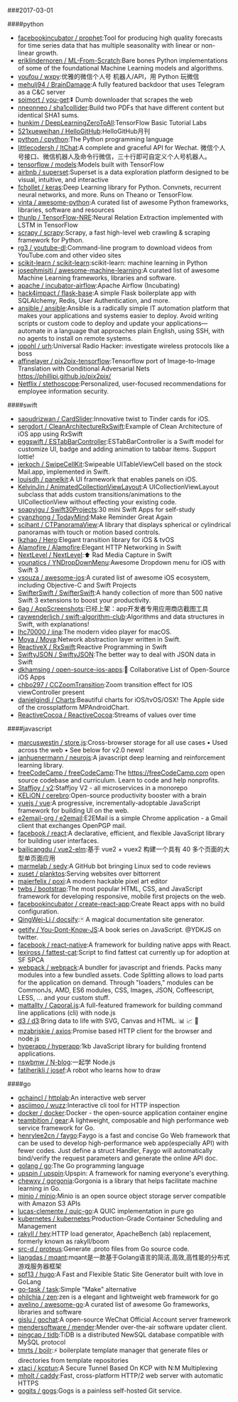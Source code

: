 ###2017-03-01

####python
* [facebookincubator / prophet](https://github.com/facebookincubator/prophet):Tool for producing high quality forecasts for time series data that has multiple seasonality with linear or non-linear growth.
* [eriklindernoren / ML-From-Scratch](https://github.com/eriklindernoren/ML-From-Scratch):Bare bones Python implementations of some of the foundational Machine Learning models and algorithms.
* [youfou / wxpy](https://github.com/youfou/wxpy):优雅的微信个人号 机器人/API，用 Python 玩微信
* [mehulj94 / BrainDamage](https://github.com/mehulj94/BrainDamage):A fully featured backdoor that uses Telegram as a C&C server
* [soimort / you-get](https://github.com/soimort/you-get):⏬ Dumb downloader that scrapes the web
* [nneonneo / sha1collider](https://github.com/nneonneo/sha1collider):Build two PDFs that have different content but identical SHA1 sums.
* [hunkim / DeepLearningZeroToAll](https://github.com/hunkim/DeepLearningZeroToAll):TensorFlow Basic Tutorial Labs
* [521xueweihan / HelloGitHub](https://github.com/521xueweihan/HelloGitHub):HelloGitHub月刊
* [python / cpython](https://github.com/python/cpython):The Python programming language
* [littlecodersh / ItChat](https://github.com/littlecodersh/ItChat):A complete and graceful API for Wechat. 微信个人号接口、微信机器人及命令行微信，三十行即可自定义个人号机器人。
* [tensorflow / models](https://github.com/tensorflow/models):Models built with TensorFlow
* [airbnb / superset](https://github.com/airbnb/superset):Superset is a data exploration platform designed to be visual, intuitive, and interactive
* [fchollet / keras](https://github.com/fchollet/keras):Deep Learning library for Python. Convnets, recurrent neural networks, and more. Runs on Theano or TensorFlow.
* [vinta / awesome-python](https://github.com/vinta/awesome-python):A curated list of awesome Python frameworks, libraries, software and resources
* [thunlp / TensorFlow-NRE](https://github.com/thunlp/TensorFlow-NRE):Neural Relation Extraction implemented with LSTM in TensorFlow
* [scrapy / scrapy](https://github.com/scrapy/scrapy):Scrapy, a fast high-level web crawling & scraping framework for Python.
* [rg3 / youtube-dl](https://github.com/rg3/youtube-dl):Command-line program to download videos from YouTube.com and other video sites
* [scikit-learn / scikit-learn](https://github.com/scikit-learn/scikit-learn):scikit-learn: machine learning in Python
* [josephmisiti / awesome-machine-learning](https://github.com/josephmisiti/awesome-machine-learning):A curated list of awesome Machine Learning frameworks, libraries and software.
* [apache / incubator-airflow](https://github.com/apache/incubator-airflow):Apache Airflow (Incubating)
* [hack4impact / flask-base](https://github.com/hack4impact/flask-base):A simple Flask boilerplate app with SQLAlchemy, Redis, User Authentication, and more.
* [ansible / ansible](https://github.com/ansible/ansible):Ansible is a radically simple IT automation platform that makes your applications and systems easier to deploy. Avoid writing scripts or custom code to deploy and update your applications— automate in a language that approaches plain English, using SSH, with no agents to install on remote systems.
* [jopohl / urh](https://github.com/jopohl/urh):Universal Radio Hacker: investigate wireless protocols like a boss
* [affinelayer / pix2pix-tensorflow](https://github.com/affinelayer/pix2pix-tensorflow):Tensorflow port of Image-to-Image Translation with Conditional Adversarial Nets https://phillipi.github.io/pix2pix/
* [Netflix / stethoscope](https://github.com/Netflix/stethoscope):Personalized, user-focused recommendations for employee information security.

####swift
* [saoudrizwan / CardSlider](https://github.com/saoudrizwan/CardSlider):Innovative twist to Tinder cards for iOS.
* [sergdort / CleanArchitectureRxSwift](https://github.com/sergdort/CleanArchitectureRxSwift):Example of Clean Architecture of iOS app using RxSwift
* [eggswift / ESTabBarController](https://github.com/eggswift/ESTabBarController):ESTabBarController is a Swift model for customize UI, badge and adding animation to tabbar items. Support lottie!
* [jerkoch / SwipeCellKit](https://github.com/jerkoch/SwipeCellKit):Swipeable UITableViewCell based on the stock Mail.app, implemented in Swift.
* [louisdh / panelkit](https://github.com/louisdh/panelkit):A UI framework that enables panels on iOS.
* [KelvinJin / AnimatedCollectionViewLayout](https://github.com/KelvinJin/AnimatedCollectionViewLayout):A UICollectionViewLayout subclass that adds custom transitions/animations to the UICollectionView without effecting your existing code.
* [soapyigu / Swift30Projects](https://github.com/soapyigu/Swift30Projects):30 mini Swift Apps for self-study
* [cyanzhong / TodayMind](https://github.com/cyanzhong/TodayMind):Make Reminder Great Again
* [scihant / CTPanoramaView](https://github.com/scihant/CTPanoramaView):A library that displays spherical or cylindrical panoramas with touch or motion based controls.
* [lkzhao / Hero](https://github.com/lkzhao/Hero):Elegant transition library for iOS & tvOS
* [Alamofire / Alamofire](https://github.com/Alamofire/Alamofire):Elegant HTTP Networking in Swift
* [NextLevel / NextLevel](https://github.com/NextLevel/NextLevel):⬆️ Rad Media Capture in Swift
* [younatics / YNDropDownMenu](https://github.com/younatics/YNDropDownMenu):Awesome Dropdown menu for iOS with Swift 3
* [vsouza / awesome-ios](https://github.com/vsouza/awesome-ios):A curated list of awesome iOS ecosystem, including Objective-C and Swift Projects
* [SwifterSwift / SwifterSwift](https://github.com/SwifterSwift/SwifterSwift):A handy collection of more than 500 native Swift 3 extensions to boost your productivity.
* [6ag / AppScreenshots](https://github.com/6ag/AppScreenshots):已经上架：app开发者专用应用商店截图工具
* [raywenderlich / swift-algorithm-club](https://github.com/raywenderlich/swift-algorithm-club):Algorithms and data structures in Swift, with explanations!
* [lhc70000 / iina](https://github.com/lhc70000/iina):The modern video player for macOS.
* [Moya / Moya](https://github.com/Moya/Moya):Network abstraction layer written in Swift.
* [ReactiveX / RxSwift](https://github.com/ReactiveX/RxSwift):Reactive Programming in Swift
* [SwiftyJSON / SwiftyJSON](https://github.com/SwiftyJSON/SwiftyJSON):The better way to deal with JSON data in Swift
* [dkhamsing / open-source-ios-apps](https://github.com/dkhamsing/open-source-ios-apps):📱 Collaborative List of Open-Source iOS Apps
* [chbo297 / CCZoomTransition](https://github.com/chbo297/CCZoomTransition):Zoom transition effect for IOS viewController present
* [danielgindi / Charts](https://github.com/danielgindi/Charts):Beautiful charts for iOS/tvOS/OSX! The Apple side of the crossplatform MPAndroidChart.
* [ReactiveCocoa / ReactiveCocoa](https://github.com/ReactiveCocoa/ReactiveCocoa):Streams of values over time

####javascript
* [marcuswestin / store.js](https://github.com/marcuswestin/store.js):Cross-browser storage for all use cases • Used across the web • See below for v2.0 news!
* [janhuenermann / neurojs](https://github.com/janhuenermann/neurojs):A javascript deep learning and reinforcement learning library.
* [freeCodeCamp / freeCodeCamp](https://github.com/freeCodeCamp/freeCodeCamp):The https://freeCodeCamp.com open source codebase and curriculum. Learn to code and help nonprofits.
* [Staffjoy / v2](https://github.com/Staffjoy/v2):Staffjoy V2 - all microservices in a monorepo
* [KELiON / cerebro](https://github.com/KELiON/cerebro):Open-source productivity booster with a brain
* [vuejs / vue](https://github.com/vuejs/vue):A progressive, incrementally-adoptable JavaScript framework for building UI on the web.
* [e2email-org / e2email](https://github.com/e2email-org/e2email):E2EMail is a simple Chrome application - a Gmail client that exchanges OpenPGP mail.
* [facebook / react](https://github.com/facebook/react):A declarative, efficient, and flexible JavaScript library for building user interfaces.
* [bailicangdu / vue2-elm](https://github.com/bailicangdu/vue2-elm):基于 vue2 + vuex2 构建一个具有 40 多个页面的大型单页面应用
* [marmelab / sedy](https://github.com/marmelab/sedy):A GitHub bot bringing Linux sed to code reviews
* [xuset / planktos](https://github.com/xuset/planktos):Serving websites over bittorrent
* [maierfelix / poxi](https://github.com/maierfelix/poxi):A modern hackable pixel art editor
* [twbs / bootstrap](https://github.com/twbs/bootstrap):The most popular HTML, CSS, and JavaScript framework for developing responsive, mobile first projects on the web.
* [facebookincubator / create-react-app](https://github.com/facebookincubator/create-react-app):Create React apps with no build configuration.
* [QingWei-Li / docsify](https://github.com/QingWei-Li/docsify):🃏 A magical documentation site generator.
* [getify / You-Dont-Know-JS](https://github.com/getify/You-Dont-Know-JS):A book series on JavaScript. @YDKJS on twitter.
* [facebook / react-native](https://github.com/facebook/react-native):A framework for building native apps with React.
* [lexiross / fattest-cat](https://github.com/lexiross/fattest-cat):Script to find fattest cat currently up for adoption at SF SPCA
* [webpack / webpack](https://github.com/webpack/webpack):A bundler for javascript and friends. Packs many modules into a few bundled assets. Code Splitting allows to load parts for the application on demand. Through "loaders," modules can be CommonJs, AMD, ES6 modules, CSS, Images, JSON, Coffeescript, LESS, ... and your custom stuff.
* [mattallty / Caporal.js](https://github.com/mattallty/Caporal.js):A full-featured framework for building command line applications (cli) with node.js
* [d3 / d3](https://github.com/d3/d3):Bring data to life with SVG, Canvas and HTML. 📊 📈 🎉
* [mzabriskie / axios](https://github.com/mzabriskie/axios):Promise based HTTP client for the browser and node.js
* [hyperapp / hyperapp](https://github.com/hyperapp/hyperapp):1kb JavaScript library for building frontend applications.
* [nswbmw / N-blog](https://github.com/nswbmw/N-blog):一起学 Node.js
* [fatiherikli / josef](https://github.com/fatiherikli/josef):A robot who learns how to draw

####go
* [gchaincl / httplab](https://github.com/gchaincl/httplab):An interactive web server
* [asciimoo / wuzz](https://github.com/asciimoo/wuzz):Interactive cli tool for HTTP inspection
* [docker / docker](https://github.com/docker/docker):Docker - the open-source application container engine
* [teambition / gear](https://github.com/teambition/gear):A lightweight, composable and high performance web service framework for Go.
* [henrylee2cn / faygo](https://github.com/henrylee2cn/faygo):Faygo is a fast and concise Go Web framework that can be used to develop high-performance web app(especially API) with fewer codes. Just define a struct Handler, Faygo will automatically bind/verify the request parameters and generate the online API doc.
* [golang / go](https://github.com/golang/go):The Go programming language
* [upspin / upspin](https://github.com/upspin/upspin):Upspin: A framework for naming everyone's everything.
* [chewxy / gorgonia](https://github.com/chewxy/gorgonia):Gorgonia is a library that helps facilitate machine learning in Go.
* [minio / minio](https://github.com/minio/minio):Minio is an open source object storage server compatible with Amazon S3 APIs
* [lucas-clemente / quic-go](https://github.com/lucas-clemente/quic-go):A QUIC implementation in pure go
* [kubernetes / kubernetes](https://github.com/kubernetes/kubernetes):Production-Grade Container Scheduling and Management
* [rakyll / hey](https://github.com/rakyll/hey):HTTP load generator, ApacheBench (ab) replacement, formerly known as rakyll/boom
* [src-d / proteus](https://github.com/src-d/proteus):Generate .proto files from Go source code.
* [liangdas / mqant](https://github.com/liangdas/mqant):mqant是一款基于Golang语言的简洁,高效,高性能的分布式游戏服务器框架
* [spf13 / hugo](https://github.com/spf13/hugo):A Fast and Flexible Static Site Generator built with love in GoLang
* [go-task / task](https://github.com/go-task/task):Simple "Make" alternative
* [philchia / zen](https://github.com/philchia/zen):zen is a elegant and lightweight web framework for go
* [avelino / awesome-go](https://github.com/avelino/awesome-go):A curated list of awesome Go frameworks, libraries and software
* [gislu / gochat](https://github.com/gislu/gochat):A open-source WeChat Official Account server framework
* [mendersoftware / mender](https://github.com/mendersoftware/mender):Mender over-the-air software updater client.
* [pingcap / tidb](https://github.com/pingcap/tidb):TiDB is a distributed NewSQL database compatible with MySQL protocol
* [tmrts / boilr](https://github.com/tmrts/boilr):⚡️ boilerplate template manager that generate files or directories from template repositories
* [xtaci / kcptun](https://github.com/xtaci/kcptun):A Secure Tunnel Based On KCP with N:M Multiplexing
* [mholt / caddy](https://github.com/mholt/caddy):Fast, cross-platform HTTP/2 web server with automatic HTTPS
* [gogits / gogs](https://github.com/gogits/gogs):Gogs is a painless self-hosted Git service.
